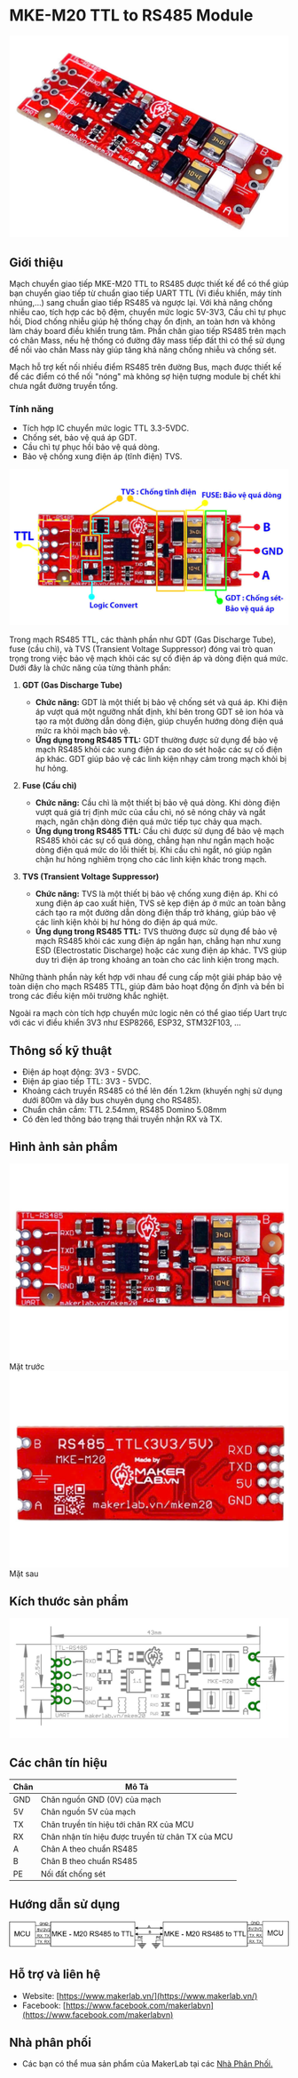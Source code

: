 # MKE-M20 TTL to RS485 Module
![](/image/04_z6161366599727_a17e342b0945f859f2d1ab5663fb82b2.jpg)

## Giới thiệu

Mạch chuyển giao tiếp MKE-M20 TTL to RS485 được thiết kế để có thể giúp bạn chuyển giao tiếp từ chuẩn giao tiếp UART TTL (Vi điều khiển, máy tính nhúng,...) sang chuẩn giao tiếp RS485 và ngược lại. Với khả năng chống nhiễu cao, tích hợp các bộ đệm, chuyển mức logic 5V-3V3, Cầu chì tự phục hồi, Diod chống nhiễu giúp hệ thống chạy ổn định, an toàn hơn và không làm cháy board điều khiển trung tâm. Phần chân giao tiếp RS485 trên mạch có chân Mass, nếu hệ thống có đường đây mass tiếp đất thì có thể sử dụng để nối vào chân Mass này giúp tăng khả năng chống nhiễu và chống sét.

Mạch hỗ trợ kết nối nhiều điểm RS485 trên đường Bus, mạch được thiết kế để các điểm có thể nối "nóng" mà không sợ hiện tượng module bị chết khi chưa ngắt đường truyền tổng.

### Tính năng

- Tích hợp IC chuyển mức logic TTL 3.3-5VDC.
- Chống sét, bảo vệ quá áp GDT.
- Cầu chì tự phục hồi bảo vệ quá dòng.
- Bảo vệ chống xung điện áp (tĩnh điện) TVS.  

![](/image/05_z6161497935934_38dab30a0624157af4a818e1ff45fdbf.jpg)

Trong mạch RS485 TTL, các thành phần như GDT (Gas Discharge Tube), fuse (cầu chì), và TVS (Transient Voltage Suppressor) đóng vai trò quan trọng trong việc bảo vệ mạch khỏi các sự cố điện áp và dòng điện quá mức. Dưới đây là chức năng của từng thành phần:

1. **GDT (Gas Discharge Tube)**
   - **Chức năng:** GDT là một thiết bị bảo vệ chống sét và quá áp. Khi điện áp vượt quá một ngưỡng nhất định, khí bên trong GDT sẽ ion hóa và tạo ra một đường dẫn dòng điện, giúp chuyển hướng dòng điện quá mức ra khỏi mạch bảo vệ.
   - **Ứng dụng trong RS485 TTL:** GDT thường được sử dụng để bảo vệ mạch RS485 khỏi các xung điện áp cao do sét hoặc các sự cố điện áp khác. GDT giúp bảo vệ các linh kiện nhạy cảm trong mạch khỏi bị hư hỏng.

2. **Fuse (Cầu chì)**
   - **Chức năng:** Cầu chì là một thiết bị bảo vệ quá dòng. Khi dòng điện vượt quá giá trị định mức của cầu chì, nó sẽ nóng chảy và ngắt mạch, ngăn chặn dòng điện quá mức tiếp tục chảy qua mạch.
   - **Ứng dụng trong RS485 TTL:** Cầu chì được sử dụng để bảo vệ mạch RS485 khỏi các sự cố quá dòng, chẳng hạn như ngắn mạch hoặc dòng điện quá mức do lỗi thiết bị. Khi cầu chì ngắt, nó giúp ngăn chặn hư hỏng nghiêm trọng cho các linh kiện khác trong mạch.

3. **TVS (Transient Voltage Suppressor)**
   - **Chức năng:** TVS là một thiết bị bảo vệ chống xung điện áp. Khi có xung điện áp cao xuất hiện, TVS sẽ kẹp điện áp ở mức an toàn bằng cách tạo ra một đường dẫn dòng điện thấp trở kháng, giúp bảo vệ các linh kiện khỏi bị hư hỏng do điện áp quá mức.
   - **Ứng dụng trong RS485 TTL:** TVS thường được sử dụng để bảo vệ mạch RS485 khỏi các xung điện áp ngắn hạn, chẳng hạn như xung ESD (Electrostatic Discharge) hoặc các xung điện áp khác. TVS giúp duy trì điện áp trong khoảng an toàn cho các linh kiện trong mạch.

Những thành phần này kết hợp với nhau để cung cấp một giải pháp bảo vệ toàn diện cho mạch RS485 TTL, giúp đảm bảo hoạt động ổn định và bền bỉ trong các điều kiện môi trường khắc nghiệt.

Ngoài ra mạch còn tích hợp chuyển mức logic nên có thể giao tiếp Uart trực với các vi điều khiển 3V3 như ESP8266, ESP32, STM32F103, ...

## Thông số kỹ thuật

- Điện áp hoạt động: 3V3 - 5VDC.
- Điện áp giao tiếp TTL: 3V3 - 5VDC.
- Khoảng cách truyền RS485 có thể lên đến 1.2km (khuyến nghị sử dụng dưới 800m và dây bus chuyên dụng cho RS485).
- Chuẩn chân cắm: TTL 2.54mm, RS485 Domino 5.08mm
- Có đèn led thông báo trạng thái truyền nhận RX và TX.

## Hình ảnh sản phẩm

![](/image/01_z6161363600645_826b10180d7e5e907609d3ebd44f8fb1.jpg)  
Mặt trước
![](/image/02_z6161364849347_18d98a1dadfcc866e54c6302dd85e497.jpg)  
Mặt sau

## Kích thước sản phẩm

![](/image/dimension.png)

## Các chân tín hiệu

| Chân | Mô Tả |
|------|-------|
| GND  | Chân nguồn GND (0V) của mạch |
| 5V   | Chân nguồn 5V của mạch  |
| TX   | Chân truyền tín hiệu tới chân RX của MCU |
| RX   | Chân nhận tín hiệu được truyền từ chân TX của MCU |
| A    | Chân A theo chuẩn RS485 |
| B    | Chân B theo chuẩn RS485 |
| PE   | Nối đất chống sét |

## Hướng dẫn sử dụng

![](/image/RS485toTTL.png)

## Hỗ trợ và liên hệ

- Website: [https://www.makerlab.vn/](https://www.makerlab.vn/)
- Facebook: [https://www.facebook.com/makerlabvn](https://www.facebook.com/makerlabvn)

## Nhà phân phối

- Các bạn có thể mua sản phẩm của MakerLab tại các [Nhà Phân Phối.](https://www.makerlab.vn/distributor/)
